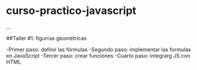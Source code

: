 # curso-practico-javascript

...

##Taller #1: figurras geométricas

-Primer paso: definir las fórmulas
-Segundo paso: implementar las formulas en JavaScript
-Tercer paso: crear funciones
-Cuarto paso: integrarg JS con HTML
